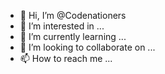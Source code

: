 - 👋 Hi, I’m @Codenationers
- 👀 I’m interested in ...
- 🌱 I’m currently learning ...
- 💞️ I’m looking to collaborate on ...
- 📫 How to reach me ...

<!---
Codenationers/Codenationers is a ✨ special ✨ repository because its `README.md` (this file) appears on your GitHub profile.
You can click the Preview link to take a look at your changes.
--->
